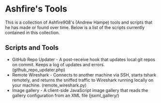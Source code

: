 Ashfire's Tools
===============

This is a collection of Ashfire908's (Andrew Hampe) tools and scripts that he
has made or found over time. Below is a list of the scripts currently contained
in this collection.

Scripts and Tools
-----------------

* GitHub Repo Updater - A post-receive hook that updates local git repos on
commit. Keeps a log of updates and errors. (github_repo_updater.php)
* Remote Wireshark - Connects to another machine via SSH, starts tshark
remotely, and returns the sniffed traffic to Wireshark running locally on your
machine. (remote_wireshark.py)
* Image gallery - A client-side JavaScript image gallery that reads the gallery
configuration from an XML file (jsxml_gallery/)
